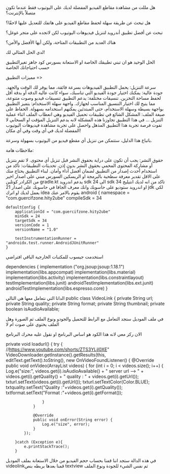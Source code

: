 هل مللت من مشاهدة مقاطع الفيديو المفضلة لديك على اليوتيوب فقط عندما تكون متصلاً بالإنترنت؟

 هل تبحث عن طريقة سهلة لحفظ مقاطع الفيديو على هاتفك للتعديل عليها لاحقًا؟

تبحث عن أفضل تطبيق أندرويد لتنزيل فيديوهات اليوتيوب لكن لاتجده على متجر غوغل؟ 

هناك العديد من التطبيقات المتاحة، ولكن أيها الأفضل والأمن؟  

 لدي الحل المثالي لك!

الحل  الوحيد  هو ان  تبني تطبيقك الخاصة او الاستعانة بسورس كود جاهز  تغيرالتطبيق حسب احتياجاتك الخاصة

مميزات التطبيق =>

سرعة التنزيل: يحمل التطبيق الفيديوهات بسرعة فائقة، مما يوفر لك الوقت والجهد.
جودة عالية: يمكنك اختيار جودة الفيديو التي تناسبك، سواء كانت عالية الدقة أو بدقة أقل لحفظ مساحة التخزين.
تنسيقات مختلفة: يدعم التطبيق تنسيقات فيديو وصوت متنوعة، مما يتيح لك اختيار التنسيق المناسب لجهازك.
واجهة سهلة الاستخدام: يتميز التطبيق بواجهة بسيطة وسهلة الاستخدام، حتى المبتدئين يمكنهم استخدامه بسهولة.
الحفاظ على صيغة الملف: المشكل الشائع في تطبيقات تحميل الفيديو  وهي انعطاب الملف اثناء عملية التنزيل ... في هذا  التطبيق تجاوزنا هذه المشكلة لانه يدعم التنزيل المؤقت او السحابي 
لا تفوت فرصة تجربة هذا التطبيق المذهل واحصل على تجربة مشاهدة فيديوهات اليوتيوب المفضلة لديك في أي وقت وفي أي مكان!

باتباع هذا الدليل، ستتمكن من تنزيل أي مقطع فيديو من اليوتيوب بسهولة وسرعة.

ملاحظات هامة:

حقوق النشر: يجب أن تكون على دراية بحقوق النشر قبل تنزيل أي محتوى. لا تقم بتنزيل أو مشاركة المحتوى المحمي بحقوق النشر بدون إذن.
تحديثات التطبيقات: تأكد من استخدام أحدث إصدار من التطبيق لضمان أفضل أداء وأمان.
لبناء التطبيق يحتاج  منك على الاقل تقدير معرفة سطحية بالبرمجة او الريسكين السورس مبني على اصدار اخير من الكرادر كوتلين  gradle.kt يدعم اندرويد sdk 24 الى  sdk 34
 تاكد من انه لديك انتيليج  او اندرويد  ستوديو على حاسوبك وانك معرف  الجافا في حاسوبك على اصدار 21 jdk  لكي يعمل لديك  او اترك idea يقوم بالامر عنك 
android {
    namespace = "com.guercifzone.hity2ube"
    compileSdk = 34

    defaultConfig {
        applicationId = "com.guercifzone.hity2ube"
        minSdk = 24
        targetSdk = 34
        versionCode = 1
        versionName = "1.0"

        testInstrumentationRunner = "androidx.test.runner.AndroidJUnitRunner"
    }

استخدمت جيسوب للمكتبات الخارجية الباقي افتراضي

dependencies {
    implementation ("org.jsoup:jsoup:1.18.1")
    implementation(libs.appcompat)
    implementation(libs.material)
    implementation(libs.activity)
    implementation(libs.constraintlayout)
    testImplementation(libs.junit)
    androidTestImplementation(libs.ext.junit)
    androidTestImplementation(libs.espresso.core)
}


الداتا  التي نتعامل معها هي  التالي 
public class VideoLink {
    private String url;
    private String quality;
    private String format;
    private String thumbnail;
    private boolean isAudioAvailable;


في ملف الموديل ستجد التعامل مع الرابط  للتحميل والجودو ونوع الملف ثم الصورة وهل الملف يحتوي على صوت ام لا 

الان ركز معي  لانه  هذا  الكود  هو اساس البرنامج او نقول عليه محرك البرنامج 

 private void loadurl() {
        try {
            //https://www.youtube.com/shorts/ZTS3YLjI0XE"
            VideoDownloader.getInstance().getResults(this, editText.getText().toString(), new OnVideoFoundListener() {
                @Override
                public void onVideo(ArrayList<VideoLink> videos) {
                    for (int i = 0; i < videos.size(); i++) {
                        Log.e("size:", videos.get(i).isAudioAvailable() + " server url --> " + videos.get(i).getQuality() + " quality : " + videos.get(i).getUrl());
                        txturl.setText(videos.get(i).getUrl());
                        txturl.setTextColor(Color.BLUE);
                        txtquality.setText("Quality :"+videos.get(i).getQuality());
                        txtformat.setText("Format :"+videos.get(i).getFormat());

                    }
                }

                @Override
                public void onError(String error) {
                    Log.e("size", error);
                }
            });

        }catch (Exception e){
            e.printStackTrace();
        }

في هذه الدالة ستجد اننا قمنا  بحساب حجم الفيديو  من خلال  الاستعانة بملف  الموديل videolinkقمنا بعدها  بربطه بنص textview  ثم نفس  الشيء  للجودة ونوع الملف  
